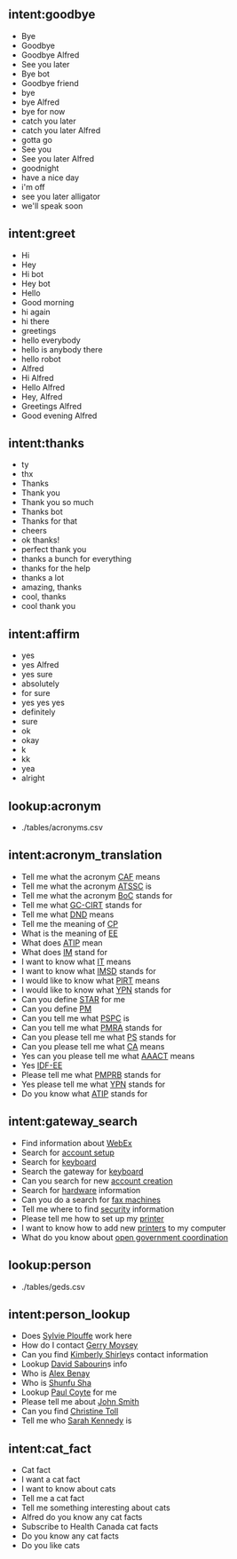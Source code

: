 ## intent:goodbye
- Bye
- Goodbye
- Goodbye Alfred
- See you later
- Bye bot
- Goodbye friend
- bye
- bye Alfred
- bye for now
- catch you later
- catch you later Alfred
- gotta go
- See you
- See you later Alfred
- goodnight
- have a nice day
- i'm off
- see you later alligator
- we'll speak soon

## intent:greet
- Hi
- Hey
- Hi bot
- Hey bot
- Hello
- Good morning
- hi again
- hi there
- greetings
- hello everybody
- hello is anybody there
- hello robot
- Alfred
- Hi Alfred
- Hello Alfred
- Hey, Alfred
- Greetings Alfred
- Good evening Alfred

## intent:thanks
- ty
- thx
- Thanks
- Thank you
- Thank you so much
- Thanks bot
- Thanks for that
- cheers
- ok thanks!
- perfect thank you
- thanks a bunch for everything
- thanks for the help
- thanks a lot
- amazing, thanks
- cool, thanks
- cool thank you

## intent:affirm
- yes
- yes Alfred
- yes sure
- absolutely
- for sure
- yes yes yes
- definitely
- sure
- ok
- okay
- k
- kk
- yea
- alright

## lookup:acronym
- ./tables/acronyms.csv

## intent:acronym_translation
- Tell me what the acronym [CAF](acronym) means
- Tell me what the acronym [ATSSC](acronym) is
- Tell me what the acronym [BoC](acronym) stands for
- Tell me what [GC-CIRT](acronym) stands for
- Tell me what [DND](acronym) means
- Tell me the meaning of [CP](acronym)
- What is the meaning of [EE](acronym)
- What does [ATIP](acronym) mean
- What does [IM](acronym) stand for
- I want to know what [IT](acronym) means
- I want to know what [IMSD](acronym) stands for
- I would like to know what [PIRT](acronym) means
- I would like to know what [YPN](acronym) stands for
- Can you define [STAR](acronym) for me
- Can you define [PM](acronym)
- Can you tell me what [PSPC](acronym) is
- Can you tell me what [PMRA](acronym) stands for
- Can you please tell me what [PS](acronym) stands for
- Can you please tell me what [CA](acronym) means
- Yes can you please tell me what [AAACT](acronym) means
- Yes [IDF-EE](acronym)
- Please tell me what [PMPRB](acronym) stands for
- Yes please tell me what [YPN](acronym) stands for
- Do you know what [ATIP](acronym) stands for

## intent:gateway_search
- Find information about [WebEx](gw_search_query)
- Search for [account setup](gw_search_query)
- Search for [keyboard](gw_search_query)
- Search the gateway for [keyboard](gw_search_query)
- Can you search for new [account creation](gw_search_query)
- Search for [hardware](gw_search_query) information
- Can you do a search for [fax machines](gw_search_query)
- Tell me where to find [security](gw_search_query) information
- Please tell me how to set up my [printer](gw_search_query)
- I want to know how to add new [printers](gw_search_query) to my computer
- What do you know about [open government coordination](gw_search_query)

## lookup:person
- ./tables/geds.csv

## intent:person_lookup
- Does [Sylvie Plouffe](person) work here
- How do I contact [Gerry Moysey](person)
- Can you find [Kimberly Shirley](person)s contact information
- Lookup [David Sabourin](person)s info
- Who is [Alex Benay](person)
- Who is [Shunfu Sha](person)
- Lookup [Paul Coyte](person) for me
- Please tell me about [John Smith](person)
- Can you find [Christine Toll](person)
- Tell me who [Sarah Kennedy](person) is

## intent:cat_fact
- Cat fact
- I want a cat fact
- I want to know about cats
- Tell me a cat fact
- Tell me something interesting about cats
- Alfred do you know any cat facts
- Subscribe to Health Canada cat facts
- Do you know any cat facts
- Do you like cats
